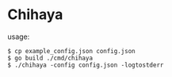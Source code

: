 # Chihaya

usage:

    $ cp example_config.json config.json
    $ go build ./cmd/chihaya
    $ ./chihaya -config config.json -logtostderr

